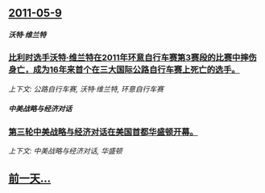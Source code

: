 ## [2011-05-9](/news/2011/05/9/index.md)

##### 沃特·维兰特
### [比利时选手沃特·维兰特在2011年环意自行车赛第3赛段的比赛中摔伤身亡，成为16年来首个在三大国际公路自行车赛上死亡的选手。](/news/2011/05/9/比利时选手沃特-维兰特在2011年环意自行车赛第3赛段的比赛中摔伤身亡-成为16年来首个在三大国际公路自行车赛上死亡的选.md)
_上下文: 公路自行车赛, 沃特·维兰特, 环意自行车赛_

##### 中美战略与经济对话
### [第三轮中美战略与经济对话在美国首都华盛顿开幕。](/news/2011/05/9/第三轮中美战略与经济对话在美国首都华盛顿开幕.md)
_上下文: 中美战略与经济对话, 华盛顿_

## [前一天...](/news/2011/05/8/index.md)

